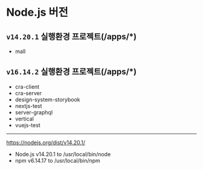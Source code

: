 # Node.js 버전

## `v14.20.1` 실행환경 프로젝트(/apps/\*)

- mall

## `v16.14.2` 실행환경 프로젝트(/apps/\*)

- cra-client
- cra-server
- design-system-storybook
- nextjs-test
- server-graphql
- vertical
- vuejs-test

---

https://nodejs.org/dist/v14.20.1/

- Node.js v14.20.1 to /usr/local/bin/node
- npm v6.14.17 to /usr/local/bin/npm
